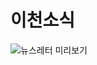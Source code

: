 # 이천소식


![뉴스레터 미리보기](https://private-user-images.githubusercontent.com/215607788/453352077-8737bc64-370e-4db4-8116-4f2ebb775a66.png?jwt=eyJhbGciOiJIUzI1NiIsInR5cCI6IkpXVCJ9.eyJpc3MiOiJnaXRodWIuY29tIiwiYXVkIjoicmF3LmdpdGh1YnVzZXJjb250ZW50LmNvbSIsImtleSI6ImtleTUiLCJleHAiOjE3NDk1NDQ0MTEsIm5iZiI6MTc0OTU0NDExMSwicGF0aCI6Ii8yMTU2MDc3ODgvNDUzMzUyMDc3LTg3MzdiYzY0LTM3MGUtNGRiNC04MTE2LTRmMmViYjc3NWE2Ni5wbmc_WC1BbXotQWxnb3JpdGhtPUFXUzQtSE1BQy1TSEEyNTYmWC1BbXotQ3JlZGVudGlhbD1BS0lBVkNPRFlMU0E1M1BRSzRaQSUyRjIwMjUwNjEwJTJGdXMtZWFzdC0xJTJGczMlMkZhd3M0X3JlcXVlc3QmWC1BbXotRGF0ZT0yMDI1MDYxMFQwODI4MzFaJlgtQW16LUV4cGlyZXM9MzAwJlgtQW16LVNpZ25hdHVyZT0zMDkzMWI4NWZlZmY0N2Q0OTRlOWM0M2FjOGE3NjdjZWU3MDQ2ODIzZmRmMTI4ZWE3Nzc5OWMzYmE5MjQ3NGFlJlgtQW16LVNpZ25lZEhlYWRlcnM9aG9zdCJ9.a9ESSPMpYzXvIaLIp0Q0GU3npQapUubWPbn7sHc-Rqs)
